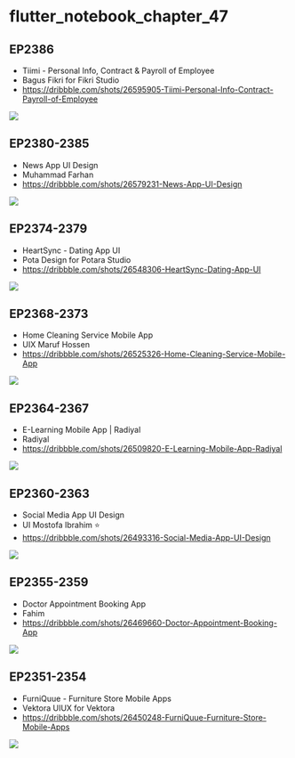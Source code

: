 # flutter_notebook_chapter_47

## EP2386

- Tiimi - Personal Info, Contract & Payroll of Employee
- Bagus Fikri for Fikri Studio
- https://dribbble.com/shots/26595905-Tiimi-Personal-Info-Contract-Payroll-of-Employee

<img src="https://cdn.dribbble.com/userupload/45078157/file/74587eeb164048bbbac732734c32dea9.png?resize=2400x1800&vertical=center">


## EP2380-2385

- News App UI Design
- Muhammad Farhan
- https://dribbble.com/shots/26579231-News-App-UI-Design

<img src="https://cdn.dribbble.com/userupload/45078157/file/74587eeb164048bbbac732734c32dea9.png?resize=2400x1800&vertical=center">


## EP2374-2379

- HeartSync - Dating App UI
- Pota Design for Potara Studio
- https://dribbble.com/shots/26548306-HeartSync-Dating-App-UI

<img src="https://cdn.dribbble.com/userupload/44981968/file/4b188f00efea69a600c8695f960c01e2.png?resize=1905x1430&vertical=center">

## EP2368-2373

- Home Cleaning Service Mobile App
- UIX Maruf Hossen
- https://dribbble.com/shots/26525326-Home-Cleaning-Service-Mobile-App

<img src="https://cdn.dribbble.com/userupload/44908749/file/81dcbc1005989ac7b3ebb770e427d8ec.png?resize=1905x1429&vertical=center">

## EP2364-2367

- E-Learning Mobile App | Radiyal
- Radiyal
- https://dribbble.com/shots/26509820-E-Learning-Mobile-App-Radiyal

<img src="https://cdn.dribbble.com/userupload/44859194/file/9599af51dc6e2266dcd09229836f7c69.jpg?resize=1905x1429&vertical=center">


## EP2360-2363

- Social Media App UI Design
- UI Mostofa Ibrahim ⭐️
- https://dribbble.com/shots/26493316-Social-Media-App-UI-Design

<img src="https://cdn.dribbble.com/userupload/44805469/file/b79c838e98407ef9836a0fc411069c02.png?resize=2400x1800&vertical=center">

## EP2355-2359

- Doctor Appointment Booking App
- Fahim
- https://dribbble.com/shots/26469660-Doctor-Appointment-Booking-App

<img src="https://cdn.dribbble.com/userupload/44729381/file/530a4923477cccfc1069e6e800e137f9.png?resize=1905x1429&vertical=center">

## EP2351-2354

- FurniQuue - Furniture Store Mobile Apps
- Vektora UIUX for Vektora
- https://dribbble.com/shots/26450248-FurniQuue-Furniture-Store-Mobile-Apps

<img src="https://cdn.dribbble.com/userupload/44665508/file/88bbfcafeab9ddeffb6d2409acadd90c.png?resize=1905x1429&vertical=center">

